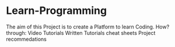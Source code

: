 # Learn-Programming

The aim of this Project is to create a Platform to learn Coding.
How? through: 
Video Tutorials
Written Tutorials
cheat sheets
Project recommedations
